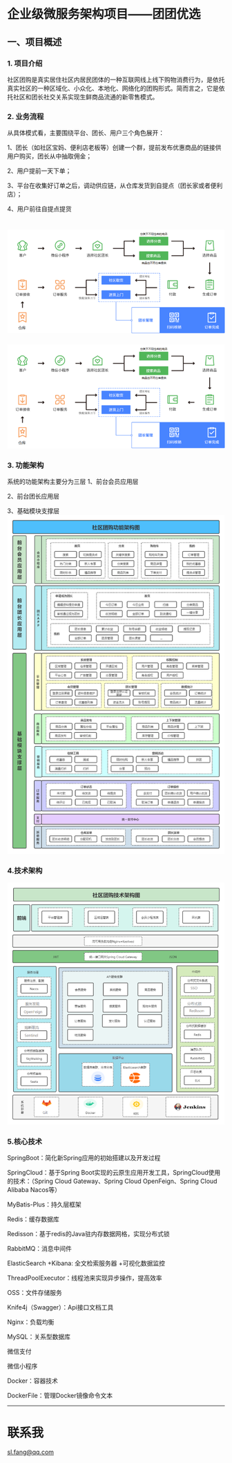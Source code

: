 # 企业级微服务架构项目——团团优选 
## 一、项目概述 
### 1. 项目介绍
社区团购是真实居住社区内居民团体的一种互联网线上线下购物消费行为，是依托真实社区的一种区域化、小众化、本地化、网络化的团购形式。简而言之，它是依托社区和团长社交关系实现生鲜商品流通的新零售模式。
### 2. 业务流程
从具体模式看，主要围绕平台、团长、用户三个角色展开：

1、团长（如社区宝妈、便利店老板等）创建一个群，提前发布优惠商品的链接供用户购买，团长从中抽取佣金；

2、用户提前一天下单；

3、平台在收集好订单之后，调动供应链，从仓库发货到自提点（团长家或者便利店）；

4、用户前往自提点提货

![有关的用户业务流程图](docs/images/001.png)
=======
![有关的用户业务流程图](https://github.com/fckey/ttyx/blob/master/docs/images/001.png)

### 3. 功能架构 
系统的功能架构主要分为三层 
1、前台会员应用层

2、前台团长应用层

3、基础模块支撑层
![img](https://github.com/fckey/ttyx/blob/master/docs/images/002.png)

### 4.技术架构

![img](https://github.com/fckey/ttyx/blob/master/docs/images/003.png)

### 5.核心技术

SpringBoot：简化新Spring应用的初始搭建以及开发过程

SpringCloud：基于Spring Boot实现的云原生应用开发工具，SpringCloud使用的技术：（Spring Cloud Gateway、Spring Cloud OpenFeign、Spring Cloud Alibaba Nacos等）

MyBatis-Plus：持久层框架

Redis：缓存数据库

Redisson：基于redis的Java驻内存数据网格，实现分布式锁

RabbitMQ：消息中间件

ElasticSearch +Kibana: 全文检索服务器 +可视化数据监控

ThreadPoolExecutor：线程池来实现异步操作，提高效率

OSS：文件存储服务

Knife4j（Swagger）：Api接口文档工具

Nginx：负载均衡

MySQL：关系型数据库

微信支付

微信小程序

Docker：容器技术

DockerFile：管理Docker镜像命令文本

-----

# 联系我


sl.fang@qq.com


